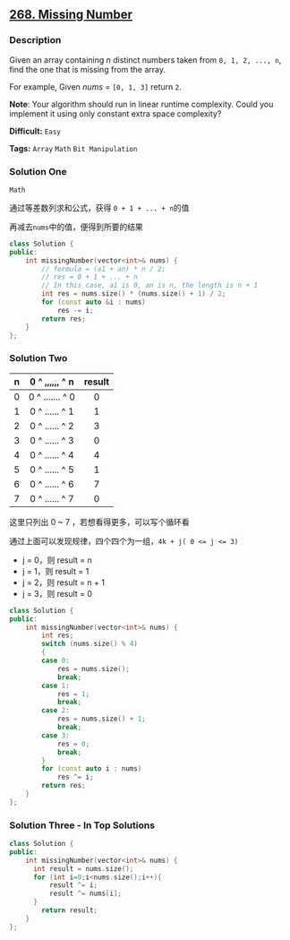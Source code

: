 ## [268. Missing Number](https://leetcode.com/problems/missing-number/#/description)

### Description

Given an array containing _n_ distinct numbers taken from `0, 1, 2, ..., n`, find the one that is missing from the array.

For example,
Given _nums_ = `[0, 1, 3]` return `2`.

**Note**:
Your algorithm should run in linear runtime complexity. Could you implement it using only constant extra space complexity?

**Difficult:** `Easy`

**Tags:** `Array` `Math` `Bit Manipulation`

### Solution One

`Math`

通过等差数列求和公式，获得 `0 + 1 + ... + n`的值

再减去`nums`中的值，便得到所要的结果

```c++
class Solution {
public:
    int missingNumber(vector<int>& nums) {
        // formula = (a1 + an) * n / 2;
        // res = 0 + 1 + ... + n
        // In this case, a1 is 0, an is n, the length is n + 1
        int res = nums.size() * (nums.size() + 1) / 2;
        for (const auto &i : nums)
            res -= i;
        return res;
    }
};
```

### Solution Two

|  n  | 0 ^ ,,,,,, ^ n  | result |
| :-: | :-------------: | :----: |
|  0  | 0 ^ ....... ^ 0 |   0    |
|  1  | 0 ^ ...... ^ 1  |   1    |
|  2  | 0 ^ ...... ^ 2  |   3    |
|  3  | 0 ^ ...... ^ 3  |   0    |
|  4  | 0 ^ ...... ^ 4  |   4    |
|  5  | 0 ^ ...... ^ 5  |   1    |
|  6  | 0 ^ ...... ^ 6  |   7    |
|  7  | 0 ^ ...... ^ 7  |   0    |

这里只列出 0 ~ 7 ，若想看得更多，可以写个循环看

通过上面可以发现规律，四个四个为一组，`4k + j( 0 <= j <= 3)`

- j = 0，则 result = n
- j = 1，则 result = 1
- j = 2，则 result = n + 1
- j = 3，则 result = 0

```c++
class Solution {
public:
    int missingNumber(vector<int>& nums) {
        int res;
        switch (nums.size() % 4)
        {
        case 0:
            res = nums.size();
            break;
        case 1:
            res = 1;
            break;
        case 2:
            res = nums.size() + 1;
            break;
        case 3:
            res = 0;
            break;
        }
        for (const auto i : nums)
            res ^= i;
        return res;
    }
};
```

### Solution Three - In Top Solutions

```c++
class Solution {
public:
    int missingNumber(vector<int>& nums) {
      int result = nums.size();
      for (int i=0;i<nums.size();i++){
          result ^= i;
          result ^= nums[i];
      }
        return result;
    }
};
```
